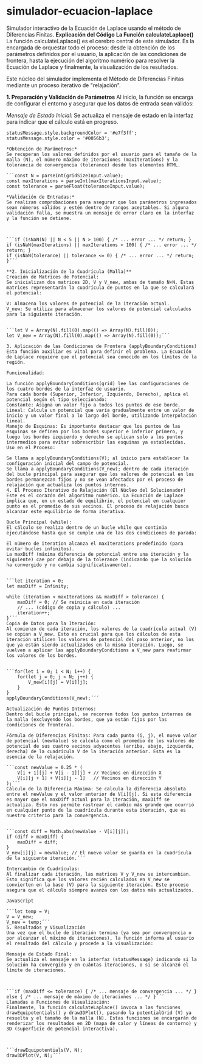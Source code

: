 # simulador-ecuacion-laplace
Simulador interactivo de la Ecuación de Laplace usando el método de Diferencias Finitas.
**Explicación del Código**
**La Función calculateLaplace()**
La función calculateLaplace() es el cerebro central de este simulador. Es la encargada de orquestar todo el proceso: desde la obtención de los parámetros definidos por el usuario, la aplicación de las condiciones de frontera, hasta la ejecución del algoritmo numérico para resolver la Ecuación de Laplace y finalmente, la visualización de los resultados.

Este núcleo del simulador implementa el Método de Diferencias Finitas mediante un proceso iterativo de "relajación".

**1. Preparación y Validación de Parámetros**
Al inicio, la función se encarga de configurar el entorno y asegurar que los datos de entrada sean válidos:

*Mensaje de Estado Inicial:*
Se actualiza el mensaje de estado en la interfaz para indicar que el cálculo está en progreso.
```statusMessage.textContent = "Calculando...";
statusMessage.style.backgroundColor = '#e7f3ff';
statusMessage.style.color = '#0056b3';

*Obtención de Parámetros:*
Se recuperan los valores definidos por el usuario para el tamaño de la malla (N), el número máximo de iteraciones (maxIterations) y la tolerancia de convergencia (tolerance) desde los elementos HTML.

```const N = parseInt(gridSizeInput.value);
const maxIterations = parseInt(maxIterationsInput.value);
const tolerance = parseFloat(toleranceInput.value);

*Validación de Entradas:*
Se realizan comprobaciones para asegurar que los parámetros ingresados sean números válidos y estén dentro de rangos aceptables. Si alguna validación falla, se muestra un mensaje de error claro en la interfaz y la función se detiene.



```if (isNaN(N) || N < 5 || N > 100) { /* ... error ... */ return; }
if (isNaN(maxIterations) || maxIterations < 100) { /* ... error ... */ return; }
if (isNaN(tolerance) || tolerance <= 0) { /* ... error ... */ return; }´´´

**2. Inicialización de la Cuadrícula (Malla)**
Creación de Matrices de Potencial:
Se inicializan dos matrices 2D, V y V_new, ambas de tamaño N×N. Estas matrices representarán la cuadrícula de puntos en la que se calculará el potencial:

V: Almacena los valores de potencial de la iteración actual.
V_new: Se utiliza para almacenar los valores de potencial calculados para la siguiente iteración.


```let V = Array(N).fill(0).map(() => Array(N).fill(0));
let V_new = Array(N).fill(0).map(() => Array(N).fill(0));´´´

3. Aplicación de las Condiciones de Frontera (applyBoundaryConditions)
Esta función auxiliar es vital para definir el problema. La Ecuación de Laplace requiere que el potencial sea conocido en los límites de la región.

Funcionalidad:

La función applyBoundaryConditions(grid) lee las configuraciones de los cuatro bordes de la interfaz de usuario.
Para cada borde (Superior, Inferior, Izquierdo, Derecho), aplica el potencial según el tipo seleccionado:
Constante: Asigna un valor fijo a todos los puntos de ese borde.
Lineal: Calcula un potencial que varía gradualmente entre un valor de inicio y un valor final a lo largo del borde, utilizando interpolación lineal.
Manejo de Esquinas: Es importante destacar que los puntos de las esquinas se definen por los bordes superior e inferior primero, y luego los bordes izquierdo y derecho se aplican solo a los puntos intermedios para evitar sobrescribir las esquinas ya establecidas.
Uso en el Proceso:

Se llama a applyBoundaryConditions(V); al inicio para establecer la configuración inicial del campo de potencial.
Se llama a applyBoundaryConditions(V_new); dentro de cada iteración del bucle principal para asegurar que los valores de potencial en los bordes permanezcan fijos y no se vean afectados por el proceso de relajación que actualiza los puntos internos.
4. El Proceso Iterativo de Relajación (El Núcleo del Solucionador)
Este es el corazón del algoritmo numérico. La Ecuación de Laplace implica que, en un estado de equilibrio, el potencial en cualquier punto es el promedio de sus vecinos. El proceso de relajación busca alcanzar este equilibrio de forma iterativa.

Bucle Principal (while):
El cálculo se realiza dentro de un bucle while que continúa ejecutándose hasta que se cumple una de las dos condiciones de parada:

El número de iteration alcanza el maxIterations predefinido (para evitar bucles infinitos).
La maxDiff (máxima diferencia de potencial entre una iteración y la siguiente) cae por debajo de la tolerance (indicando que la solución ha convergido y no cambia significativamente).


```let iteration = 0;
let maxDiff = Infinity;

while (iteration < maxIterations && maxDiff > tolerance) {
    maxDiff = 0; // Se reinicia en cada iteración
    // ... (código de copia y cálculo) ...
    iteration++;
}´´´
Copia de Datos para la Iteración:
Al comienzo de cada iteración, los valores de la cuadrícula actual (V) se copian a V_new. Esto es crucial para que los cálculos de esta iteración utilicen los valores de potencial del paso anterior, no los que ya están siendo actualizados en la misma iteración. Luego, se vuelven a aplicar las applyBoundaryConditions a V_new para reafirmar los valores de los bordes.


```for(let i = 0; i < N; i++) {
    for(let j = 0; j < N; j++) {
        V_new[i][j] = V[i][j];
    }
}
applyBoundaryConditions(V_new);´´´

Actualización de Puntos Internos:
Dentro del bucle principal, se recorren todos los puntos internos de la malla (excluyendo los bordes, que ya están fijos por las condiciones de frontera).

Fórmula de Diferencias Finitas: Para cada punto (i, j), el nuevo valor de potencial (newValue) se calcula como el promedio de los valores de potencial de sus cuatro vecinos adyacentes (arriba, abajo, izquierda, derecha) de la cuadrícula V de la iteración anterior. Esta es la esencia de la relajación.

```const newValue = 0.25 * (
    V[i + 1][j] + V[i - 1][j] + // Vecinos en dirección X
    V[i][j + 1] + V[i][j - 1]   // Vecinos en dirección Y
);´´´
Cálculo de la Diferencia Máxima: Se calcula la diferencia absoluta entre el newValue y el valor anterior de V[i][j]. Si esta diferencia es mayor que el maxDiff actual para la iteración, maxDiff se actualiza. Esto nos permite rastrear el cambio más grande que ocurrió en cualquier punto de la cuadrícula durante esta iteración, que es nuestro criterio para la convergencia.


```const diff = Math.abs(newValue - V[i][j]);
if (diff > maxDiff) {
    maxDiff = diff;
}
V_new[i][j] = newValue; // El nuevo valor se guarda en la cuadrícula de la siguiente iteración.´´´

Intercambio de Cuadrículas:
Al finalizar cada iteración, las matrices V y V_new se intercambian. Esto significa que los valores recién calculados en V_new se convierten en la base (V) para la siguiente iteración. Este proceso asegura que el cálculo siempre avanza con los datos más actualizados.

JavaScript

```let temp = V;
V = V_new;
V_new = temp;´´´
5. Resultados y Visualización
Una vez que el bucle de iteración termina (ya sea por convergencia o por alcanzar el máximo de iteraciones), la función informa al usuario el resultado del cálculo y procede a la visualización:

Mensaje de Estado Final:
Se actualiza el mensaje en la interfaz (statusMessage) indicando si la solución ha convergido y en cuántas iteraciones, o si se alcanzó el límite de iteraciones.



```if (maxDiff <= tolerance) { /* ... mensaje de convergencia ... */ }
else { /* ... mensaje de máximo de iteraciones ... */ }´´´
Llamadas a Funciones de Visualización:
Finalmente, la función calculateLaplace() invoca a las funciones drawEquipotentials() y draw3DPlot(), pasando la potentialGrid (V) ya resuelta y el tamaño de la malla (N). Estas funciones se encargarán de renderizar los resultados en 2D (mapa de calor y líneas de contorno) y 3D (superficie de potencial interactiva).



```drawEquipotentials(V, N);
draw3DPlot(V, N);´´´

